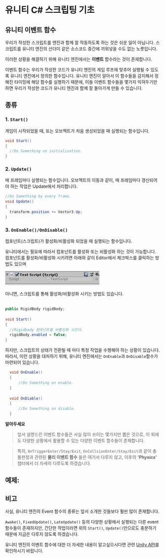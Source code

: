 #	유니티 C# 스크립팅 기초
## 유니티 이벤트 함수

우리가 작성한 스크립트를 엔진과 함께 잘 작동하도록 하는 것은 쉬운 일이 아닙니다. 스크립트를 유니티 엔진의 산더미 같은 소스코드 중간에 끼워넣을 수도 없는 노릇입니다.

이러한 상황을 해결하기 위해 유니티 엔진에서는 **이벤트** 함수라는 것이 존재합니다.

이벤트 함수는 우리가 작성한 코드가 유니티 엔진의 게임 루프에 맞추어 실행될 수 있도록 유니티 엔진에서 정의한 함수입니다. 유니티 엔진이 알아서 이 함수들을 감지해서 정해진 타이밍에 해당 함수를 실행하기 때문에, 이들 이벤트 함수들을 몇가지 익혀두기만 하면 우리가 작성한 코드가 유니티 엔진과 함께 잘 돌아가게 만들 수 있습니다.

## 종류
### 1.	`Start()`
게임이 시작되었을 때, 또는 오브젝트가 처음 생성되었을 때 실행되는 함수입니다.

  ```cs
  void Start()
  {
    //Do Something on initialization.
  }
  ```

### 2.	`Update()`
매 프레임마다 실행되는 함수입니다.
오브젝트의 이동과 같이, 매 프레임마다 갱신되어야 하는 작업은 Update에서 처리합니다.

  ```cs
  //Do Something by every frame.
  void Update()
  {
    transform.position += Vector3.Up;
  }
  ```

### 3. `OnEnable()/OnDisable()`
  컴포넌트(스크립트)가 활성화/비활성화 되었을 때 실행되는 함수입니다.

  유니티에서는 필요에 따라서 컴포넌트를 활성화 또는 비활성화 하는 것이 가능합니다.
  컴포넌트를 활성화/비활성화 시키려면 아래와 같이 Editor에서 체크박스를 클릭하는 방법도 있으며

![](images/script_enable.png)

  아니면, 스크립트를 통해 활성화/비활성화 시키는 방법도 있습니다.

  ```cs

  public RigidBody rigidBody;

  void Start()
  {
    //Rigidbody 컴포넌트를 비활성화 시킨다.
    rigidBody.enabled = false;
  }


  ```

  하지만, 스크립트의 상태가 전환될 때 마다 특정 작업을 수행해야 하는 상황이 있습니다. 따라서, 이런 상황을 대처하기 위해, 유니티 엔진에서는 `OnEnable`과 `OnDisable`함수가 마련되어 있습니다.

```cs
  void OnEnable()
  {
      //Do Something on enable.
  }

  void OnDiable()
  {
      //Do Something on disable.
  }
```

**알아두세요**
> 앞서 설명드린 이벤트 함수들은 사실 많이 쓰이는 몇가지만 뽑은 것으로, 이 외에도 다양한 상황에서 활용할 수 있는 다양한 이벤트 함수들이 존재합니다.

> 특히, `OnTriggerEnter/Stay/Exit`, `OnCollsionEnter/Stay/Exit`과 같이 충돌판정과 관련된 **물리 이벤트 함수** 들은 여기서 다루지 않고, 이후의 **'Physics'** 챕터에서 더 자세히 다루도록 하겠습니다.


## 예제:



## 비고
사실, 유니티 엔진의 Event 함수의 종류는 앞서 소개한 것들보다 훨씬 많이 존재합니다.

`Awake()`, `FixedUpdate()`, `LateUpdate()` 등의 다양한 상황에서 실행되는 다른 event 함수들이 존재하지만,
간단한 작업이라면 위의 `Start()`, `Update()`만으로도 충분하기 때문에 지금은 다루지 않도록 하겠습니다.


유니티 엔진의 이벤트 함수에 대한 더 자세한 내용이 알고싶으시다면 관련 [Unity API](https://docs.unity3d.com/Manual/ExecutionOrder.html)를 확인하시기 바랍니다.  
